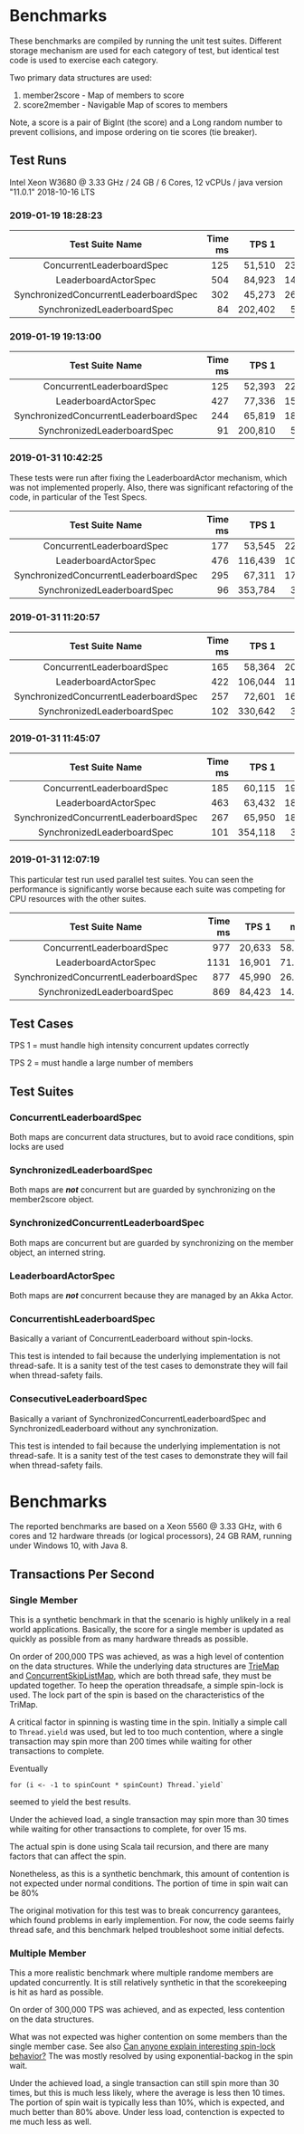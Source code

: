 # Benchmarks

These benchmarks are compiled by running the unit test suites. Different
storage mechanism are used for each category of test, but identical test
code is used to exercise each category.

Two primary data structures are used:

1. member2score - Map of members to score
1. score2member - Navigable Map of scores to members

Note, a score is a pair of BigInt (the score) and a Long random number
to prevent collisions, and impose ordering on tie scores (tie breaker).

## Test Runs

Intel Xeon W3680 @ 3.33 GHz / 24 GB / 6 Cores, 12 vCPUs / java version "11.0.1" 2018-10-16 LTS

### 2019-01-19 18:28:23

Test Suite Name                       | Time ms | TPS 1   | ms 1   | TPS 2   | ms 2    | total
:------------------------------------:|--------:|--------:|-------:|--------:|--------:|-------:
ConcurrentLeaderboardSpec             |     125 |  51,510 | 23.297 | 418,530 |  28.672 | 470,040
LeaderboardActorSpec                  |     504 |  84,923 | 14.130 | 454,849 |  26.382 | 539,772
SynchronizedConcurrentLeaderboardSpec |     302 |  45,273 | 26.506 | 170,310 |  70.460 | 215,583
SynchronizedLeaderboardSpec           |      84 | 202,402 |  5.928 | 249,186 |  48.157 | 451,588

### 2019-01-19 19:13:00

Test Suite Name                       | Time ms | TPS 1   | ms 1   | TPS 2   | ms 2    | total TPS
:------------------------------------:|--------:|--------:|-------:|--------:|--------:|-------:
ConcurrentLeaderboardSpec             |     125 |  52,393 | 22.903 | 315,498 |  38.035 | 367,891
LeaderboardActorSpec                  |     427 |  77,336 | 15.517 | 359,693 |  33.362 | 437,029
SynchronizedConcurrentLeaderboardSpec |     244 |  65,819 | 18.232 | 226,587 |  52.960 | 292,406
SynchronizedLeaderboardSpec           |      91 | 200,810 |  5.976 | 238,317 |  50.353 | 439,127

### 2019-01-31 10:42:25

These tests were run after fixing the LeaderboardActor mechanism, which was not implemented properly.
Also, there was significant refactoring of the code, in particular of the Test Specs.

Test Suite Name                       | Time ms | TPS 1   | ms 1   | TPS 2   | ms 2    | total TPS
:------------------------------------:|--------:|--------:|-------:|--------:|--------:|-------:
ConcurrentLeaderboardSpec             |     177 |  53,545 | 22.410 | 129,068 |  92.975 | 182,613
LeaderboardActorSpec                  |     476 | 116,439 | 10.305 | 158,158 |  75.873 | 274,597
SynchronizedConcurrentLeaderboardSpec |     295 |  67,311 | 17.828 |  79,507 | 150.930 | 146,818
SynchronizedLeaderboardSpec           |      96 | 353,784 |  3.391 | 207,692 |  57.778 | 561,476

### 2019-01-31 11:20:57

Test Suite Name                       | Time ms | TPS 1   | ms 1   | TPS 2   | ms 2    | total TPS
:------------------------------------:|--------:|--------:|-------:|--------:|--------:|-------:
ConcurrentLeaderboardSpec             |     165 |  58,364 | 20.561 | 132,994 |  90.230 | 191,358
LeaderboardActorSpec                  |     422 | 106,044 | 11.316 | 160,778 |  74.637 | 266,822
SynchronizedConcurrentLeaderboardSpec |     257 |  72,601 | 16.529 |  85,383 | 140.544 | 157,984
SynchronizedLeaderboardSpec           |     102 | 330,642 |  3.629 | 187,799 |  63.898 | 518,441

### 2019-01-31 11:45:07

Test Suite Name                       | Time ms | TPS 1   | ms 1   | TPS 2   | ms 2    | total TPS
:------------------------------------:|--------:|--------:|-------:|--------:|--------:|-------:
ConcurrentLeaderboardSpec             |     185 |  60,115 | 19.962 | 128,281 |  93.544 | 188,396
LeaderboardActorSpec                  |     463 |  63,432 | 18.918 | 114,453 | 104.846 | 177,885
SynchronizedConcurrentLeaderboardSpec |     267 |  65,950 | 18.196 |  78,229 | 153.396 | 144,179
SynchronizedLeaderboardSpec           |     101 | 354,118 |  3.389 | 189,020 |  63.485 | 543,138


### 2019-01-31 12:07:19

This particular test run used parallel test suites. You can seen the performance is significantly
worse because each suite was competing for CPU resources with the other suites.

Test Suite Name                       | Time ms | TPS 1   | ms 1   | TPS 2   | ms 2    | total TPS
:------------------------------------:|--------:|--------:|-------:|--------:|--------:|-------:
ConcurrentLeaderboardSpec             |     977 |  20,633 | 58.158 |  16,268 | 737.617 |  36,901
LeaderboardActorSpec                  |    1131 |  16,901 | 71.001 |  41,422 | 289.701 |  58,323
SynchronizedConcurrentLeaderboardSpec |     877 |  45,990 | 26.092 |  18,112 | 662.512 |  64,112
SynchronizedLeaderboardSpec           |     869 |  84,423 | 14.214 |  18,294 | 655.935 | 102,717

## Test Cases

TPS 1 = must handle high intensity concurrent updates correctly

TPS 2 = must handle a large number of members

## Test Suites

### ConcurrentLeaderboardSpec

Both maps are concurrent data structures, but to avoid race conditions,
spin locks are used

### SynchronizedLeaderboardSpec

Both maps are _**not**_ concurrent but are guarded by synchronizing on
the member2score object.

### SynchronizedConcurrentLeaderboardSpec

Both maps are concurrent but are guarded by synchronizing on
the member object, an interned string.

### LeaderboardActorSpec

Both maps are _**not**_ concurrent because they are managed by an Akka
Actor.

### ConcurrentishLeaderboardSpec

Basically a variant of ConcurrentLeaderboard without spin-locks.

This test is intended to fail because the underlying implementation is
not thread-safe. It is a sanity test of the test cases to demonstrate
they will fail when thread-safety fails.

### ConsecutiveLeaderboardSpec

Basically a variant of SynchronizedConcurrentLeaderboardSpec and
SynchronizedLeaderboard without any synchronization.

This test is intended to fail because the underlying implementation is
not thread-safe. It is a sanity test of the test cases to demonstrate
they will fail when thread-safety fails.

# Benchmarks

The reported benchmarks are based on a Xeon 5560 @ 3.33 GHz, with 6
cores and 12 hardware threads (or logical processors), 24 GB RAM,
running under Windows 10, with Java 8.

## Transactions Per Second

### Single Member

This is a synthetic benchmark in that the scenario is highly unlikely
in a real world applications. Basically, the score for a single member
is updated as quickly as possible from as many hardware threads as
possible.

On order of 200,000 TPS was achieved, as was a high level of
contention on the data structures. While the underlying data structures
are [TrieMap](https://www.scala-lang.org/api/2.12.3/scala/collection/concurrent/TrieMap.html)
and [ConcurrentSkipListMap](https://docs.oracle.com/javase/8/docs/api/java/util/concurrent/ConcurrentSkipListMap.html),
which are both thread safe, they must be updated together. To heep the
operation threadsafe, a simple spin-lock is used. The lock part of the
spin is based on the characteristics of the TriMap.

A critical factor in spinning is wasting time in the spin. Initially
a simple call to `Thread.yield` was used, but led to too much
contention, where a single transaction may spin more than 200 times
while waiting for other transactions to complete.

Eventually

    for (i <- -1 to spinCount * spinCount) Thread.`yield`

seemed to yield the best results.

Under the achieved load, a single transaction may spin more than 30
times while waiting for other transactions to complete, for over 15 ms.

The actual spin is done using Scala tail recursion, and there are many
factors that can affect the spin.

Nonetheless, as this is a synthetic benchmark, this amount of contention
is not expected under normal conditions. The portion of time in spin
wait can be 80%

The original motivation for this test was to break concurrency
garantees, which found problems in early implemention. For now,
the code seems fairly thread safe, and this benchmark helped
troubleshoot some initial defects.

### Multiple Member

This a more realistic benchmark where multiple randome members are
updated concurrently. It is still relatively synthetic in that the
scorekeeping is hit as hard as possible.

On order of 300,000 TPS was achieved, and as expected, less contention
on the data structures.

What was not expected was higher contention on some members than the
single member case. See also
[Can anyone explain interesting spin-lock behavior?](https://stackoverflow.com/questions/50193107/can-anyone-explain-interesting-spin-lock-behavior)
The was mostly resolved by using exponential-backog in the spin wait.

Under the achieved load, a single transaction can still spin more than
30 times, but this is much less likely, where the average is less then
10 times. The portion of spin wait is typically less than 10%, which is
expected, and much better than 80% above. Under less load, contenction
is expected to me much less as well.
